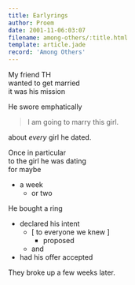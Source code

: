 ```yaml
---
title: Earlyrings
author: Proem
date: 2001-11-06:03:07
filename: among-others/:title.html
template: article.jade
record: 'Among Others'
---
```


My friend TH  
wanted to get married  
it was his mission  

He swore emphatically

> I am going to marry this girl.

about _every_ girl he dated.


Once in particular  
to the girl he was dating  
for maybe
* a week
	* or two

He bought a ring  
* declared his intent  
	* [ to everyone we knew ]
		* proposed
	* and
* had his offer accepted

They broke up a few weeks later.